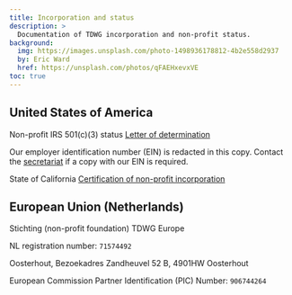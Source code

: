 ```yaml
---
title: Incorporation and status
description: >
  Documentation of TDWG incorporation and non-profit status.
background:
  img: https://images.unsplash.com/photo-1498936178812-4b2e558d2937
  by: Eric Ward
  href: https://unsplash.com/photos/qFAEHxevxVE
toc: true
---
```


## United States of America

Non-profit IRS 501(c)(3) status [Letter of determination](/assets/documents/tdwg_irs_det_501c3_no-ein.pdf)

Our employer identification number (EIN) is redacted in this copy. Contact the [secretariat](mailto:secretariat@tdwg.org) if a copy with our EIN is required.

State of California [Certification of non-profit incorporation](/assets/documents/tdwg_ca_nonprofit_incorporation.pdf)

## European Union (Netherlands)

Stichting (non-profit foundation) TDWG Europe

NL registration number: `71574492`

Oosterhout, Bezoekadres Zandheuvel 52 B, 4901HW Oosterhout

European Commission Partner Identification (PIC) Number: `906744264`
